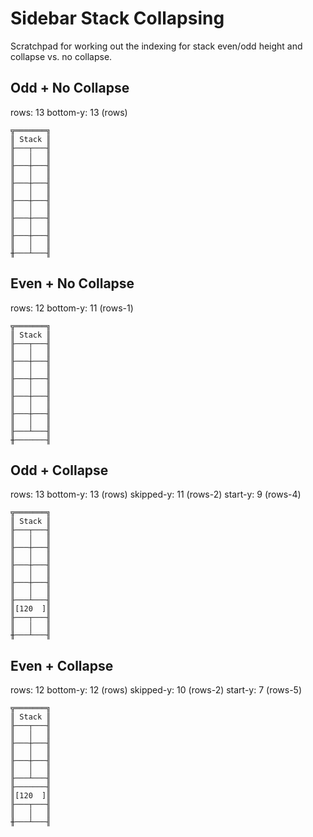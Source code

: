 # Sidebar Stack Collapsing

Scratchpad for working out the indexing for stack even/odd height and collapse vs. no collapse.

## Odd + No Collapse
rows: 13
bottom-y: 13 (rows)
```
╦═══════╗
║ Stack ║
╟───┬───╢
║   │   ║
╟───┼───╢
║   │   ║
╟───┼───╢
║   │   ║
╟───┼───╢
║   │   ║
╟───┼───╢
║   │   ║
╟───┼───╢
║   │   ║
╫───┴───╢
```

## Even + No Collapse
rows: 12
bottom-y: 11 (rows-1)
```
╦═══════╗
║ Stack ║
╟───┬───╢
║   │   ║
╟───┼───╢
║   │   ║
╟───┼───╢
║   │   ║
╟───┼───╢
║   │   ║
╟───┼───╢
║   │   ║
╟───┴───╢
╫───────╢
```

## Odd + Collapse
rows: 13
bottom-y: 13 (rows)
skipped-y: 11 (rows-2)
start-y: 9 (rows-4)
```
╦═══════╗
║ Stack ║
╟───┬───╢
║   │   ║
╟───┼───╢
║   │   ║
╟───┼───╢
║   │   ║
╟───┼───╢
║   │   ║
╟───┴───╢
║[120  ]║
╟───┬───╢
║   │   ║
╫───┴───╢
```

## Even + Collapse
rows: 12
bottom-y: 12 (rows)
skipped-y: 10 (rows-2)
start-y: 7 (rows-5)
```
╦═══════╗
║ Stack ║
╟───┬───╢
║   │   ║
╟───┼───╢
║   │   ║
╟───┼───╢
║   │   ║
╟───┴───╢
╟───────╢
║[120  ]║
╟───┬───╢
║   │   ║
╫───┴───╢
```
